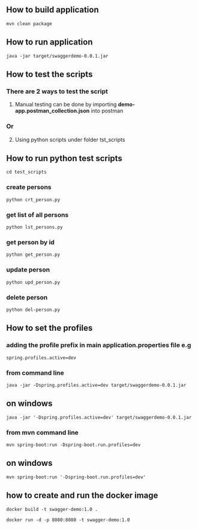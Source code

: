 ## How to build application

`mvn clean package`

## How to run application

`java -jar target/swaggerdemo-0.0.1.jar`

## How to test the scripts
### There are 2 ways to test the script
1. Manual testing can be done by importing **demo-app.postman_collection.json** into postman

### Or

2. Using python scripts under folder tst_scripts

## How to run python test scripts

`cd test_scripts`

### create persons
`python crt_person.py`

### get list of all persons
`python lst_persons.py`

### get person by id
`python get_person.py`

### update person
`python upd_person.py`

### delete person
`python del-person.py`


## How to set the profiles
### adding the profile prefix in main application.properties file e.g

`spring.profiles.active=dev`

### from command line
`java -jar -Dspring.profiles.active=dev target/swaggerdemo-0.0.1.jar`

## on windows
`java -jar '-Dspring.profiles.active=dev' target/swaggerdemo-0.0.1.jar`

### from mvn command line
`mvn spring-boot:run -Dspring-boot.run.profiles=dev`

## on windows
`mvn spring-boot:run '-Dspring-boot.run.profiles=dev'`

## how to create and run the docker image

`docker build -t swagger-demo:1.0 .`

`docker run -d -p 8080:8080 -t swagger-demo:1.0`